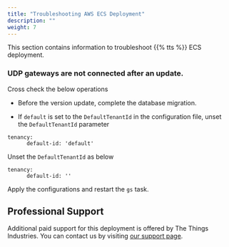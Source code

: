 ```yaml
---
title: "Troubleshooting AWS ECS Deployment"
description: ""
weight: 7
---
```


This section contains information to troubleshoot {{% tts %}} ECS deployment.

### UDP gateways are not connected after an update.

Cross check the below operations

  - Before the version update, complete the database migration.
  
  - If `default` is set to the `DefaultTenantId` in the configuration file, unset the `DefaultTenantId` parameter
  
  ```
  tenancy:
        default-id: 'default'
  ```
  Unset the `DefaultTenantId` as below
  
  ```
  tenancy:
        default-id: ''
  ```

Apply the configurations and restart the `gs` task.

## Professional Support

Additional paid support for this deployment is offered by The Things Industries. You can contact us by visiting [our support page](https://www.thethingsindustries.com/support/).
